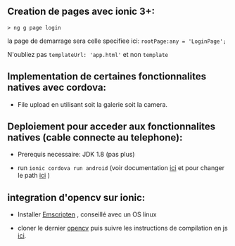 ## Creation de pages avec ionic 3+:

`> ng g page login`

la page de demarrage sera celle specifiee ici:
`rootPage:any = 'LoginPage';`


N'oubliez pas `templateUrl: 'app.html'` et non  `template`

## Implementation de certaines fonctionnalites natives avec cordova:

* File upload en utilisant soit la galerie soit la camera.

## Deploiement pour acceder aux fonctionnalites natives (cable connecte au telephone):

* Prerequis necessaire: JDK 1.8 (pas plus)

* run `ionic cordova run android` (voir documentation [ici](https://ionicframework.com/docs/intro/deploying/) et pour changer le path [ici](https://www.mkyong.com/java/how-to-set-java_home-on-windows-10/) )

## integration d'opencv sur ionic:

* Installer [Emscripten](https://github.com/kripken/emscripten) , conseillé avec un OS linux

* cloner le dernier [opencv](https://github.com/opencv/opencv) puis suivre les instructions de compilation en js [ici](https://docs.opencv.org/3.3.1/d0/d84/tutorial_js_usage.html).